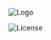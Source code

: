 ![Logo](https://i.imgur.com/WkTZMVy.png)

![License](https://img.shields.io/github/license/Rodrolo/PyMath)
